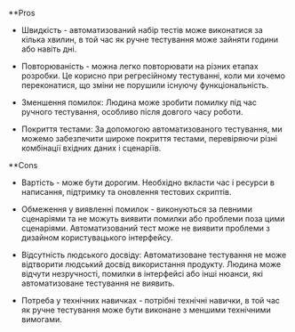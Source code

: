 **Pros

- Швидкість - автоматизований набір тестів може виконатися за кілька хвилин, в той час як ручне тестування може зайняти години або навіть дні.

- Повторюваність - можна легко повторювати на різних етапах розробки. Це корисно при регресійному тестуванні, коли ми хочемо переконатися, що зміни не порушили існуючу функціональність.

- Зменшення помилок: Людина може зробити помилку під час ручного тестування, особливо після довгого часу роботи.

- Покриття тестами: За допомогою автоматизованого тестування, ми можемо забезпечити широке покриття тестами, перевіряючи різні комбінації вхідних даних і сценаріїв.


**Cons

- Вартість - може бути дорогим. Необхідно вкласти час і ресурси в написання, підтримку та оновлення тестових скриптів.

- Обмеження у виявленні помилок - виконуються за певними сценаріями та не можуть виявити помилки або проблеми поза цими сценаріями. Автоматизований тест може не виявити проблеми з дизайном користувацького інтерфейсу.  

- Відсутність людського досвіду: Автоматизоване тестування не може відтворити людський досвід використання продукту. Людина може відчути незручності, помилки в інтерфейсі або інші нюанси, які автоматизоване тестування не виявить.

- Потреба у технічних навичках - потрібні технічні навички, в той час як ручне тестування може бути виконане з меншими технічними вимогами.